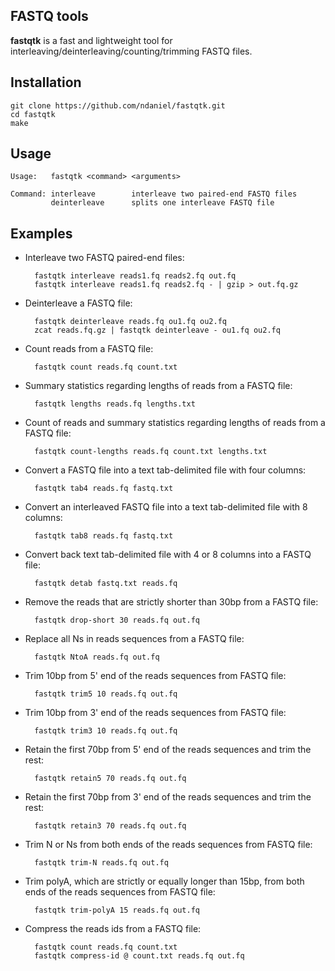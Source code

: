 FASTQ tools
------------

**fastqtk** is a fast and lightweight tool for interleaving/deinterleaving/counting/trimming FASTQ files.

Installation
------------

```
git clone https://github.com/ndaniel/fastqtk.git
cd fastqtk
make
```

Usage
-----
```
Usage:   fastqtk <command> <arguments>

Command: interleave        interleave two paired-end FASTQ files
         deinterleave      splits one interleave FASTQ file
```

Examples
--------------

* Interleave two FASTQ paired-end files:

        fastqtk interleave reads1.fq reads2.fq out.fq
        fastqtk interleave reads1.fq reads2.fq - | gzip > out.fq.gz

* Deinterleave a FASTQ file:

        fastqtk deinterleave reads.fq ou1.fq ou2.fq
        zcat reads.fq.gz | fastqtk deinterleave - ou1.fq ou2.fq

* Count reads from a FASTQ file:

        fastqtk count reads.fq count.txt

* Summary statistics regarding lengths of reads from a FASTQ file:

        fastqtk lengths reads.fq lengths.txt

* Count of reads and summary statistics regarding lengths of reads from a FASTQ file:

        fastqtk count-lengths reads.fq count.txt lengths.txt

* Convert a FASTQ file into a text tab-delimited file with four columns:

        fastqtk tab4 reads.fq fastq.txt
        
* Convert an interleaved FASTQ file into a text tab-delimited file with 8 columns:

        fastqtk tab8 reads.fq fastq.txt

* Convert back text tab-delimited file with 4 or 8 columns into a FASTQ file:

        fastqtk detab fastq.txt reads.fq

* Remove the reads that are strictly shorter than 30bp from a FASTQ file:

        fastqtk drop-short 30 reads.fq out.fq
        
* Replace all Ns in reads sequences from a FASTQ file:

        fastqtk NtoA reads.fq out.fq

* Trim 10bp from 5' end of the reads sequences from FASTQ file:

        fastqtk trim5 10 reads.fq out.fq
        
* Trim 10bp from 3' end of the reads sequences from FASTQ file:

        fastqtk trim3 10 reads.fq out.fq
        
* Retain the first 70bp from 5' end of the reads sequences and trim the rest:

        fastqtk retain5 70 reads.fq out.fq
        
* Retain the first 70bp from 3' end of the reads sequences and trim the rest:

        fastqtk retain3 70 reads.fq out.fq
        
* Trim N or Ns from both ends of the reads sequences from FASTQ file:

        fastqtk trim-N reads.fq out.fq

* Trim polyA, which are strictly or equally longer than 15bp, from both ends of the reads sequences from FASTQ file:

        fastqtk trim-polyA 15 reads.fq out.fq

* Compress the reads ids from a FASTQ file:

        fastqtk count reads.fq count.txt
        fastqtk compress-id @ count.txt reads.fq out.fq
        
        
